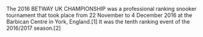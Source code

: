The 2016 BETWAY UK CHAMPIONSHIP was a professional ranking snooker tournament that took place from 22 November to 4 December 2016 at the Barbican Centre in York, England.[1] It was the tenth ranking event of the 2016/2017 season.[2]
